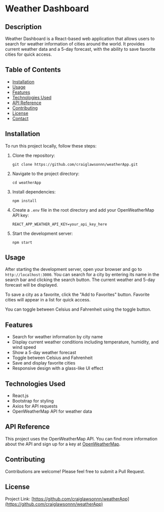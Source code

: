 # Weather Dashboard

## Description
Weather Dashboard is a React-based web application that allows users to search for weather information of cities around the world. It provides current weather data and a 5-day forecast, with the ability to save favorite cities for quick access.

## Table of Contents
- [Installation](#installation)
- [Usage](#usage)
- [Features](#features)
- [Technologies Used](#technologies-used)
- [API Reference](#api-reference)
- [Contributing](#contributing)
- [License](#license)
- [Contact](#contact)

## Installation
To run this project locally, follow these steps:

1. Clone the repository:
   ```
   git clone https://github.com/craiglawsonnn/weatherApp.git
   ```
2. Navigate to the project directory:
   ```
   cd weatherApp
   ```
3. Install dependencies:
   ```
   npm install
   ```
4. Create a `.env` file in the root directory and add your OpenWeatherMap API key:
   ```
   REACT_APP_WEATHER_API_KEY=your_api_key_here
   ```
5. Start the development server:
   ```
   npm start
   ```

## Usage

After starting the development server, open your browser and go to `http://localhost:3000`. You can search for a city by entering its name in the search bar and clicking the search button. The current weather and 5-day forecast will be displayed.

To save a city as a favorite, click the "Add to Favorites" button. Favorite cities will appear in a list for quick access.

You can toggle between Celsius and Fahrenheit using the toggle button.

## Features
- Search for weather information by city name
- Display current weather conditions including temperature, humidity, and wind speed
- Show a 5-day weather forecast
- Toggle between Celsius and Fahrenheit
- Save and display favorite cities
- Responsive design with a glass-like UI effect

## Technologies Used

- React.js
- Bootstrap for styling
- Axios for API requests
- OpenWeatherMap API for weather data

## API Reference
This project uses the OpenWeatherMap API. You can find more information about the API and sign up for a key at [OpenWeatherMap](https://openweathermap.org/api).

## Contributing

Contributions are welcome! Please feel free to submit a Pull Request.

## License

Project Link: [https://github.com/craiglawsonnn/weatherApp](https://github.com/craiglawsonnn/weatherApp)

